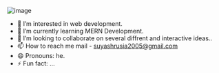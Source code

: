![image](https://github.com/Suyash-18/Suyash-18/assets/154675911/7ecd8dd7-b55c-44f2-ab01-6c2dbbad335a)

- 👀 I’m interested in web development.
- 🌱 I’m currently learning MERN Development.
- 💞️ I’m looking to collaborate on several diffrent and interactive ideas..
- 📫 How to reach me mail - suyashrusia2005@gmail.com  
- 😄 Pronouns: he.
- ⚡ Fun fact: ...

<!---
Suyash-18/Suyash-18 is a ✨ special ✨ repository because its `README.md` (this file) appears on your GitHub profile.
You can click the Preview link to take a look at your changes.
--->
